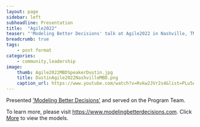 ```yaml
---
layout: page
sidebar: left
subheadline: Presentation
title:  "Agile2022"
teaser: "'Modeling Better Decisions' talk at Agile2022 in Nashville, TN"
breadcrumb: true
tags:
    - post format
categories:
    - community,leadership
image:
    thumb: Agile2022MBDSpeakerDustin.jpg
    title: DustinAgile2022NashvilleMBD.png
    caption_url: https://www.youtube.com/watch?v=Rvkw2JVr2s4&list=PLu5A5CyoWE0aYG6Fosb113fD_VQv3-VRn&index=3
---
```

Presented <a href='https://www.youtube.com/watch?v=Rvkw2JVr2s4&list=PLu5A5CyoWE0aYG6Fosb113fD_VQv3-VRn&index=3' target='new'>'Modeling Better Decisions'</a> and served on the Program Team.

To learn more, please visit <a href='https://www.modelingbetterdecisions.com' target='new'>https://www.modelingbetterdecisions.com</a>.  Click <a href='https://www.modelingbetterdecisions.com/more/' target='new'>More</a> to view the models.
